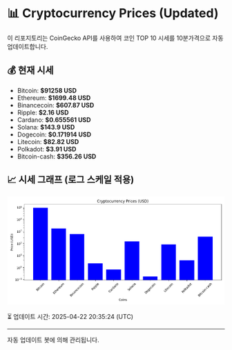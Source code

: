 
# 📊 Cryptocurrency Prices (Updated)

이 리포지토리는 CoinGecko API를 사용하여 코인 TOP 10 시세를 10분가격으로 자동 업데이트합니다.

## 💰 현재 시세
- Bitcoin: **$91258 USD**
- Ethereum: **$1699.48 USD**
- Binancecoin: **$607.87 USD**
- Ripple: **$2.16 USD**
- Cardano: **$0.655561 USD**
- Solana: **$143.9 USD**
- Dogecoin: **$0.171914 USD**
- Litecoin: **$82.82 USD**
- Polkadot: **$3.91 USD**
- Bitcoin-cash: **$356.26 USD**

## 📈 시세 그래프 (로그 스케일 적용)
![Crypto Prices](crypto_prices.png)

⏳ 업데이트 시간: 2025-04-22 20:35:24 (UTC)

---
자동 업데이트 봇에 의해 관리됩니다.
